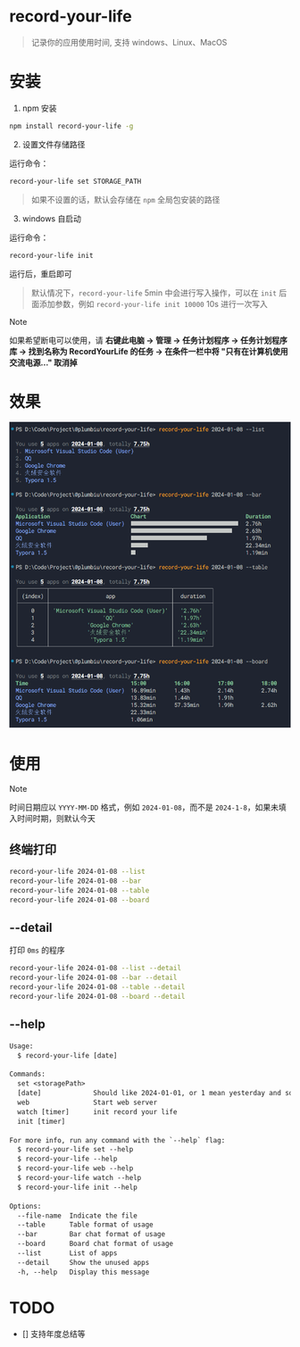 # record-your-life

> 记录你的应用使用时间, 支持 windows、Linux、MacOS

# 安装

1. npm 安装

```bash
npm install record-your-life -g
```

2. 设置文件存储路径

运行命令：

```bash
record-your-life set STORAGE_PATH
```

> 如果不设置的话，默认会存储在 `npm` 全局包安装的路径

3. windows 自启动

运行命令：

```bash
record-your-life init
```

运行后，重启即可

> 默认情况下，`record-your-life` 5min 中会进行写入操作，可以在 `init` 后面添加参数，例如 `record-your-life init 10000` 10s 进行一次写入

> [!NOTE]
> 如果希望断电可以使用，请 **右键此电脑 -> 管理 -> 任务计划程序 -> 任务计划程序库 -> 找到名称为 RecordYourLife 的任务 -> 在条件一栏中将 "只有在计算机使用交流电源..." 取消掉**

# 效果

![terminal](./resource/terminal.png)

# 使用

> [!NOTE]  
> 时间日期应以 `YYYY-MM-DD` 格式，例如 `2024-01-08`，而不是 `2024-1-8`，如果未填入时间时期，则默认今天

## 终端打印

```bash
record-your-life 2024-01-08 --list
record-your-life 2024-01-08 --bar
record-your-life 2024-01-08 --table
record-your-life 2024-01-08 --board
```

## --detail

打印 `0ms` 的程序

```bash
record-your-life 2024-01-08 --list --detail
record-your-life 2024-01-08 --bar --detail
record-your-life 2024-01-08 --table --detail
record-your-life 2024-01-08 --board --detail
```

## --help

```txt
Usage:
  $ record-your-life [date]

Commands:
  set <storagePath>
  [date]             Should like 2024-01-01, or 1 mean yesterday and so on
  web                Start web server
  watch [timer]      init record your life
  init [timer]

For more info, run any command with the `--help` flag:
  $ record-your-life set --help
  $ record-your-life --help
  $ record-your-life web --help
  $ record-your-life watch --help
  $ record-your-life init --help

Options:
  --file-name  Indicate the file
  --table      Table format of usage
  --bar        Bar chat format of usage
  --board      Board chat format of usage
  --list       List of apps
  --detail     Show the unused apps
  -h, --help   Display this message
```

# TODO

- [] 支持年度总结等
